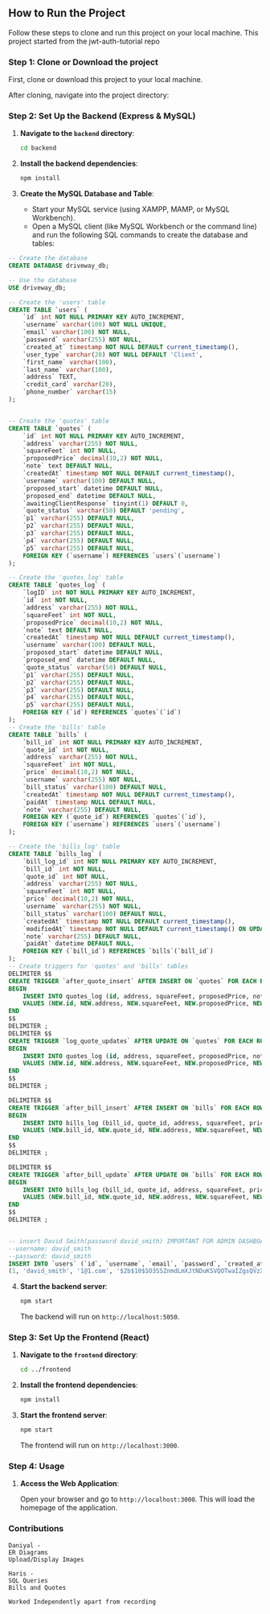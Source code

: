 ## How to Run the Project

Follow these steps to clone and run this project on your local machine. This project started from the jwt-auth-tutorial repo

### Step 1: Clone or Download the project

First, clone or download this project to your local machine.

 
After cloning, navigate into the project directory:

### Step 2: Set Up the Backend (Express & MySQL)

1. **Navigate to the `backend` directory**:

   ```bash
   cd backend
   ```

2. **Install the backend dependencies**:

   ```bash
   npm install
   ```

3. **Create the MySQL Database and Table**:

   - Start your MySQL service (using XAMPP, MAMP, or MySQL Workbench).
   - Open a MySQL client (like MySQL Workbench or the command line) and run the following SQL commands to create the database and tables:

```sql
-- Create the database
CREATE DATABASE driveway_db;

-- Use the database
USE driveway_db;

-- Create the 'users' table
CREATE TABLE `users` (
    `id` int NOT NULL PRIMARY KEY AUTO_INCREMENT,
    `username` varchar(100) NOT NULL UNIQUE,
    `email` varchar(100) NOT NULL,
    `password` varchar(255) NOT NULL,
    `created_at` timestamp NOT NULL DEFAULT current_timestamp(),
    `user_type` varchar(20) NOT NULL DEFAULT 'Client',
    `first_name` varchar(100),
    `last_name` varchar(100),
    `address` TEXT,
    `credit_card` varchar(20),
    `phone_number` varchar(15)
);


-- Create the 'quotes' table
CREATE TABLE `quotes` (
    `id` int NOT NULL PRIMARY KEY AUTO_INCREMENT,
    `address` varchar(255) NOT NULL,
    `squareFeet` int NOT NULL,
    `proposedPrice` decimal(10,2) NOT NULL,
    `note` text DEFAULT NULL,
    `createdAt` timestamp NOT NULL DEFAULT current_timestamp(),
    `username` varchar(100) DEFAULT NULL,
    `proposed_start` datetime DEFAULT NULL,
    `proposed_end` datetime DEFAULT NULL,
    `awaitingClientResponse` tinyint(1) DEFAULT 0,
    `quote_status` varchar(50) DEFAULT 'pending',
    `p1` varchar(255) DEFAULT NULL,
    `p2` varchar(255) DEFAULT NULL,
    `p3` varchar(255) DEFAULT NULL,
    `p4` varchar(255) DEFAULT NULL,
    `p5` varchar(255) DEFAULT NULL,
    FOREIGN KEY (`username`) REFERENCES `users`(`username`)
);

-- Create the 'quotes_log' table
CREATE TABLE `quotes_log` (
    `logID` int NOT NULL PRIMARY KEY AUTO_INCREMENT,
    `id` int NOT NULL,
    `address` varchar(255) NOT NULL,
    `squareFeet` int NOT NULL,
    `proposedPrice` decimal(10,2) NOT NULL,
    `note` text DEFAULT NULL,
    `createdAt` timestamp NOT NULL DEFAULT current_timestamp(),
    `username` varchar(100) DEFAULT NULL,
    `proposed_start` datetime DEFAULT NULL,
    `proposed_end` datetime DEFAULT NULL,
    `quote_status` varchar(50) DEFAULT NULL,
    `p1` varchar(255) DEFAULT NULL,
    `p2` varchar(255) DEFAULT NULL,
    `p3` varchar(255) DEFAULT NULL,
    `p4` varchar(255) DEFAULT NULL,
    `p5` varchar(255) DEFAULT NULL,
    FOREIGN KEY (`id`) REFERENCES `quotes`(`id`)
);
-- Create the 'bills' table
CREATE TABLE `bills` (
    `bill_id` int NOT NULL PRIMARY KEY AUTO_INCREMENT,
    `quote_id` int NOT NULL,
    `address` varchar(255) NOT NULL,
    `squareFeet` int NOT NULL,
    `price` decimal(10,2) NOT NULL,
    `username` varchar(255) NOT NULL,
    `bill_status` varchar(100) DEFAULT NULL,
    `createdAt` timestamp NOT NULL DEFAULT current_timestamp(),
    `paidAt` timestamp NULL DEFAULT NULL,
    `note` varchar(255) DEFAULT NULL,
    FOREIGN KEY (`quote_id`) REFERENCES `quotes`(`id`),
    FOREIGN KEY (`username`) REFERENCES `users`(`username`)
);

-- Create the 'bills_log' table
CREATE TABLE `bills_log` (
    `bill_log_id` int NOT NULL PRIMARY KEY AUTO_INCREMENT,
    `bill_id` int NOT NULL,
    `quote_id` int NOT NULL,
    `address` varchar(255) NOT NULL,
    `squareFeet` int NOT NULL,
    `price` decimal(10,2) NOT NULL,
    `username` varchar(255) NOT NULL,
    `bill_status` varchar(100) DEFAULT NULL,
    `createdAt` timestamp NOT NULL DEFAULT current_timestamp(),
    `modifiedAt` timestamp NOT NULL DEFAULT current_timestamp() ON UPDATE current_timestamp(),
    `note` varchar(255) DEFAULT NULL,
    `paidAt` datetime DEFAULT NULL,
    FOREIGN KEY (`bill_id`) REFERENCES `bills`(`bill_id`)
);
-- Create triggers for 'quotes' and 'bills' tables
DELIMITER $$
CREATE TRIGGER `after_quote_insert` AFTER INSERT ON `quotes` FOR EACH ROW 
BEGIN
    INSERT INTO quotes_log (id, address, squareFeet, proposedPrice, note, createdAt, username, proposed_start, proposed_end, quote_status, p1, p2, p3, p4, p5)
    VALUES (NEW.id, NEW.address, NEW.squareFeet, NEW.proposedPrice, NEW.note, NEW.createdAt, NEW.username, NEW.proposed_start, NEW.proposed_end, NEW.quote_status, NEW.p1, NEW.p2, NEW.p3, NEW.p4, NEW.p5);
END
$$
DELIMITER ;
DELIMITER $$
CREATE TRIGGER `log_quote_updates` AFTER UPDATE ON `quotes` FOR EACH ROW 
BEGIN
    INSERT INTO quotes_log (id, address, squareFeet, proposedPrice, note, createdAt, username, proposed_start, proposed_end, quote_status, p1, p2, p3, p4, p5)
    VALUES (NEW.id, NEW.address, NEW.squareFeet, NEW.proposedPrice, NEW.note, NOW(), NEW.username, NEW.proposed_start, NEW.proposed_end, NEW.quote_status, OLD.p1, OLD.p2, OLD.p3, OLD.p4, OLD.p5);
END
$$
DELIMITER ;

DELIMITER $$
CREATE TRIGGER `after_bill_insert` AFTER INSERT ON `bills` FOR EACH ROW 
BEGIN
    INSERT INTO bills_log (bill_id, quote_id, address, squareFeet, price, username, bill_status, createdAt, note)
    VALUES (NEW.bill_id, NEW.quote_id, NEW.address, NEW.squareFeet, NEW.price, NEW.username, NEW.bill_status, NEW.createdAt, NEW.note);
END
$$
DELIMITER ;

DELIMITER $$
CREATE TRIGGER `after_bill_update` AFTER UPDATE ON `bills` FOR EACH ROW 
BEGIN
    INSERT INTO bills_log (bill_id, quote_id, address, squareFeet, price, username, bill_status, createdAt, note, paidAt)
    VALUES (NEW.bill_id, NEW.quote_id, NEW.address, NEW.squareFeet, NEW.price, NEW.username, NEW.bill_status, OLD.createdAt, NEW.note, NEW.paidAt);
END
$$
DELIMITER ;


-- insert David Smith(password david_smith) IMPORTANT FOR ADMIN DASHBOARD!!!!!!!!!!!!!!!!!
--username: david_smith 
--password: david_smith
INSERT INTO `users` (`id`, `username`, `email`, `password`, `created_at`, `user_type`, `first_name`, `last_name`, `address`, `credit_card`, `phone_number`) VALUES
(1, 'david_smith', '1@1.com', '$2b$10$SO3SSZnmdLmXJtNDuKSVQOTwaIZgsQVzXT6V9zi1opc6MBKTVUq6i', '2024-12-12 20:42:48', 'Admin', 'David', 'Smith', '1', '1', '1');

   ```

4. **Start the backend server**:

   ```bash
   npm start
   ```

   The backend will run on `http://localhost:5050`.

### Step 3: Set Up the Frontend (React)

1. **Navigate to the `frontend` directory**:

   ```bash
   cd ../frontend
   ```

2. **Install the frontend dependencies**:

   ```bash
   npm install
   ```

3. **Start the frontend server**:

   ```bash
   npm start
   ```

   The frontend will run on `http://localhost:3000`.

### Step 4: Usage

1. **Access the Web Application**:

   Open your browser and go to `http://localhost:3000`. This will load the homepage of the application.



### Contributions

    Daniyal -
    ER Diagrams
    Upload/Display Images

    Haris -
    SQL Queries
    Bills and Quotes

    Worked Independently apart from recording
